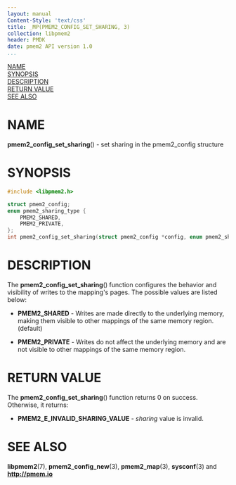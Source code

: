 ```yaml
---
layout: manual
Content-Style: 'text/css'
title: _MP(PMEM2_CONFIG_SET_SHARING, 3)
collection: libpmem2
header: PMDK
date: pmem2 API version 1.0
...
```


[comment]: <> (SPDX-License-Identifier: BSD-3-Clause)
[comment]: <> (Copyright 2020, Intel Corporation)

[comment]: <> (pmem2_config_set_sharing.3 -- man page for libpmem2 config API)

[NAME](#name)<br />
[SYNOPSIS](#synopsis)<br />
[DESCRIPTION](#description)<br />
[RETURN VALUE](#return-value)<br />
[SEE ALSO](#see-also)<br />

# NAME #

**pmem2_config_set_sharing**() - set sharing in the pmem2_config structure

# SYNOPSIS #

```c
#include <libpmem2.h>

struct pmem2_config;
enum pmem2_sharing_type {
	PMEM2_SHARED,
	PMEM2_PRIVATE,
};
int pmem2_config_set_sharing(struct pmem2_config *config, enum pmem2_sharing_type sharing);
```

# DESCRIPTION #

The **pmem2_config_set_sharing**() function configures the behavior and visibility
of writes to the mapping's pages. The possible values are listed below:

* **PMEM2_SHARED** - Writes are made directly to the underlying memory, making
them visible to other mappings of the same memory region. (default)

* **PMEM2_PRIVATE** - Writes do not affect the underlying memory and are
not visible to other mappings of the same memory region.

# RETURN VALUE #

The **pmem2_config_set_sharing**() function returns 0 on success. Otherwise, it
returns:

* **PMEM2_E_INVALID_SHARING_VALUE** - *sharing* value is invalid.

# SEE ALSO #

**libpmem2**(7), **pmem2_config_new**(3), **pmem2_map**(3), **sysconf**(3)
and **<http://pmem.io>**
